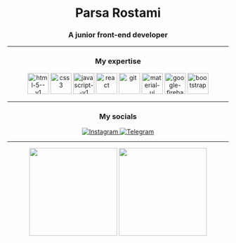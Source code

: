 <h1 align="center">Parsa Rostami</h1>
<h3 align="center">A junior front-end developer</h3>
<hr>

<h3 align="center">My expertise</h3>
<p align="center">
<img width="48" height="48" src="https://img.icons8.com/color/48/html-5--v1.png" alt="html-5--v1"/>
<img width="48" height="48" src="https://img.icons8.com/plasticine/48/css3.png" alt="css3"/>
<img width="48" height="48" src="https://img.icons8.com/color/48/javascript--v1.png" alt="javascript--v1"/>
<img width="48" height="48" src="https://img.icons8.com/officel/48/react.png" alt="react"/>
<img width="48" height="48" src="https://img.icons8.com/color/48/git.png" alt="git"/>
<img width="48" height="48" src="https://img.icons8.com/color/48/material-ui.png" alt="material-ui"/>
<img width="48" height="48" src="https://img.icons8.com/color/48/google-firebase-console.png" alt="google-firebase-console"/>
<img width="48" height="48" src="https://img.icons8.com/color/48/bootstrap.png" alt="bootstrap"/>
</p>
<hr/>

<h3 align="center">My socials</h3>
<p align="center">
<a href="https://instagram.com/parsarostami18">
    <img alt="Instagram" src="https://img.icons8.com/fluency/48/instagram-new.png" />
</a>
<a href="https://t.me/papymankan">
    <img alt="Telegram" src="https://img.icons8.com/fluency/48/telegram-app.png" />
</a>
</p>
<hr/>

<p align="center">
    <img src="https://github-readme-stats.vercel.app/api/top-langs/?username=Papymankan&hide_progress=false&layout=donut&theme=dark" height="200px" />
    <img src="https://devtechnosys.com/insights/wp-content/uploads/2022/01/Hire-React-Native.gif" height="200px" />
</p>

